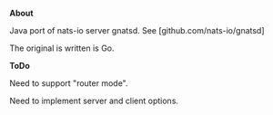 **About**

Java port of nats-io server gnatsd. See [github.com/nats-io/gnatsd]

The original is written is Go.

**ToDo**

Need to support "router mode".

Need to implement server and client options.